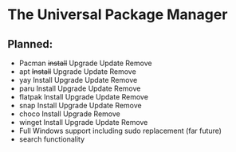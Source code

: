 # The Universal Package Manager



## Planned:
- Pacman ~~install~~ Upgrade Update Remove
- apt ~~Install~~ Upgrade Update Remove
- yay Install Upgrade Update Remove
- paru Install Upgrade Update Remove
- flatpak Install Upgrade Update Remove
- snap Install Upgrade Update Remove
- choco Install Upgrade Remove
- winget Install Upgrade Update Remove
- Full Windows support including sudo replacement (far future)
- search functionality

